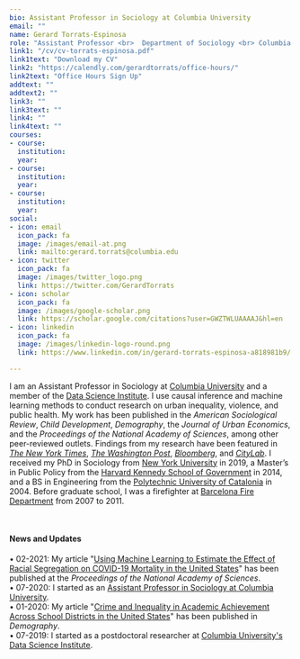 ```yaml
---
bio: Assistant Professor in Sociology at Columbia University
email: ""
name: Gerard Torrats-Espinosa
role: "Assistant Professor <br>  Department of Sociology <br> Columbia University" 
link1: "/cv/cv-torrats-espinosa.pdf"
link1text: "Download my CV"
link2: "https://calendly.com/gerardtorrats/office-hours/"
link2text: "Office Hours Sign Up"
addtext: ""
addtext2: ""
link3: ""
link3text: ""
link4: ""
link4text: ""
courses:
- course: 
  institution: 
  year:
- course: 
  institution: 
  year:
- course: 
  institution: 
  year:
social:
- icon: email
  icon_pack: fa
  image: /images/email-at.png 
  link: mailto:gerard.torrats@columbia.edu
- icon: twitter
  icon_pack: fa
  image: /images/twitter_logo.png 
  link: https://twitter.com/GerardTorrats
- icon: scholar
  icon_pack: fa
  image: /images/google-scholar.png 
  link: https://scholar.google.com/citations?user=GWZTWLUAAAAJ&hl=en
- icon: linkedin
  icon_pack: fa
  image: /images/linkedin-logo-round.png
  link: https://www.linkedin.com/in/gerard-torrats-espinosa-a818981b9/

---
```



I am an Assistant Professor in Sociology at [Columbia University](https://sociology.columbia.edu/) and a member of the [Data Science Institute](https://www.datascience.columbia.edu). I use causal inference and machine learning methods to conduct research on urban inequality, violence, and public health.  My work has been published in the *American Sociological Review*, *Child Development*, *Demography*, the *Journal of Urban Economics*, and the *Proceedings of the National Academy of Sciences*, among other peer-reviewed outlets. Findings from my research have been featured in [*The New York Times*](https://www.nytimes.com/2017/11/09/upshot/the-unsung-role-that-ordinary-citizens-played-in-the-great-crime-decline.html), [*The Washington Post*](https://www.washingtonpost.com/news/wonk/wp/2016/04/20/how-violence-shapes-children-for-life/), [*Bloomberg*](https://www.bloomberg.com/opinion/articles/2018-02-12/pssst-crime-may-be-near-an-all-time-low), and [*CityLab*](https://www.bloomberg.com/news/articles/2017-08-22/the-impact-of-violent-crime-on-economic-mobility).  I received my PhD in Sociology from [New York University](https://as.nyu.edu/sociology.html) in 2019, a Master’s in Public Policy from the [Harvard Kennedy School of Government](https://www.hks.harvard.edu/) in 2014, and a BS in Engineering from the [Polytechnic University of Catalonia](https://epseb.upc.edu/en) in 2004. Before graduate school, I was a firefighter at [Barcelona  Fire Department](https://ajuntament.barcelona.cat/bombers/en) from 2007 to 2011.

&nbsp;
#### News and Updates

&bull; 02-2021: My article "[Using Machine Learning to Estimate the Effect of Racial Segregation on COVID-19 Mortality in the United States](https://www.pnas.org/content/118/7/e2015577118)" has been published at the *Proceedings of the National Academy of Sciences*.     
&bull; 07-2020: I started as an [Assistant Professor in Sociology at Columbia University](https://sociology.columbia.edu/content/gerard-torrats-espinosa).  
&bull; 01-2020: My article "[Crime and Inequality in Academic Achievement Across School Districts in the United States](https://doi.org/10.1007/s13524-019-00850-x)" has been published in *Demography*.  
&bull; 07-2019: I started as a postdoctoral researcher at [Columbia University's Data Science Institute](https://www.datascience.columbia.edu/people/gerard-torrats-espinosa/). 



 